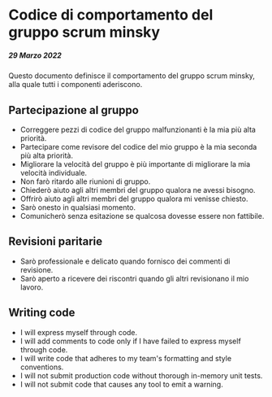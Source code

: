 # Codice di comportamento del gruppo scrum minsky

##### 29 Marzo 2022

Questo documento definisce il comportamento del gruppo scrum minsky, alla quale tutti i componenti aderiscono.

## Partecipazione al gruppo

- Correggere pezzi di codice del gruppo malfunzionanti è la mia più alta priorità.
- Partecipare come revisore del codice del mio gruppo è la mia seconda più alta priorità.
- Migliorare la velocità del gruppo è più importante di migliorare la mia velocità individuale.
- Non farò ritardo alle riunioni di gruppo.
- Chiederò aiuto agli altri membri del gruppo qualora ne avessi bisogno.
- Offrirò aiuto agli altri membri del gruppo qualora mi venisse chiesto.
- Sarò onesto in qualsiasi momento.
- Comunicherò senza esitazione se qualcosa dovesse essere non fattibile.

## Revisioni paritarie

- Sarò professionale e delicato quando fornisco dei commenti di revisione.
- Sarò aperto a ricevere dei riscontri quando gli altri revisionano il mio lavoro.

## Writing code

- I will express myself through code.
- I will add comments to code only if I have failed to express myself through code.
- I will write code that adheres to my team's formatting and style conventions.
- I will not submit production code without thorough in-memory unit tests.
- I will not submit code that causes any tool to emit a warning.

